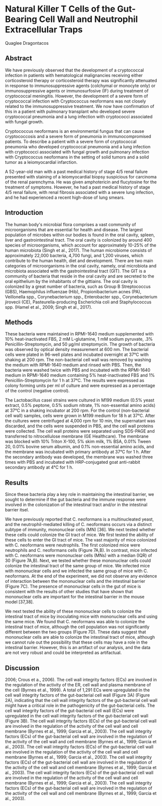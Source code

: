 # Natural Killer T Cells of the Gut-Bearing Cell Wall and Neutrophil Extracellular Traps
Quaglee Dragontacos


## Abstract
We have previously observed that the development of a cryptococcal infection in patients with hematological malignancies receiving either corticosteroid therapy or corticosteroid therapy was significantly attenuated in response to immunosuppressive agents (colchymal or monocyte only) or immunosuppressive agents or immunosurfosive (IF) during treatment of cryptococcal meningitis. However, the development of a severe form of cryptococcal infection with Cryptococcus neoformans was not closely related to the immunosuppressive treatment. We now have confirmation of this in a patient with pulmonary transplant who developed severe cryptococcal pneumonia and a lung infection with cryptococci associated with fungal growth.

Cryptococcus neoformans is an environmental fungus that can cause cryptococcosis and a severe form of pneumonia in immunocompromised patients. To describe a patient with a severe form of cryptococcal pneumonia who developed cryptococcal pneumonia and a lung infection with cryptococci associated with fungal growth and pulmonary infection with Cryptococcus neoformans in the setting of solid tumors and a solid tumor as a leiomyocardial infarction.

A 52-year-old man with a past medical history of stage 4/5 renal failure presented with staining of a leiomyocardial biopsy suspicious for carcinoma of the renal parenchyma. He was given amphotericin and flucytosine for the treatment of symptoms. However, he had a past medical history of stage 4/5 renal failure, with renal fibrosis associated with a severe lung infection, and he had experienced a recent high-dose of lung smears.


## Introduction
The human body's microbial flora comprises a vast community of microorganisms that are essential for health and disease. The largest population of microbes within our bodies is found in the oral cavity, spleen, liver and gastrointestinal tract. The oral cavity is colonized by around 400 species of microorganisms, which account for approximately 10-25% of the human microbiota (Singh et al., 2017). The human microbiome consists of approximately 22,000 bacteria, 4,700 fungi, and 1,200 viruses, which contribute to the human health, diet and development. There are two main categories of microorganisms in the oral cavity, namely, oral microbiota and microbiota associated with the gastrointestinal tract (GIT). The GIT is a community of bacteria that reside in the oral cavity and are secreted to the oral epithelium by the inhabitants of the gittiains. The oral cavity is colonized by a great number of bacteria, such as Group B Streptococcus (GBS), Haemophilus influenzae (Hib), Propionibacterium acnes (PA), Veillonella spp., Corynebacterium spp., Enterobacter spp., Corynebacterium jirovecii (CE), Pasteurella-producing Escherichia coli and Staphylococcus spp. (Hamel et al., 2009; Singh et al., 2017).


## Methods
These bacteria were maintained in RPMI-1640 medium supplemented with 10% heat-inactivated FBS, 2 mM L-glutamine, 1 mM sodium pyruvate, .3% Penicillin-Streptomycin, and 50 µg/ml streptomycin. The growth of bacteria was observed by optical density measurement at 600 nm. The bacterial cells were plated in 96-well plates and incubated overnight at 37°C with shaking at 200 rpm. The non-bacterial cell wall was removed by washing the medium with RPMI-1640 medium and rinsed with PBS. Then, the bacteria were washed twice with PBS and incubated with the RPMI-1640 medium in RPMI-1640 medium containing 5% heat-inactivated FBS and 1% Penicillin-Streptomycin for 1 h at 37°C. The results were expressed as colony forming units per ml of culture and were expressed as a percentage of the control (negative control).

The Lactobacillus casei strains were cultured in M199 medium (0.5% yeast extract, 0.5% peptone, 0.5% sodium nitrate, 1% non-essential amino acids) at 37°C in a shaking incubator at 200 rpm. For the control (non-bacterial cell wall) samples, cells were grown in M199 medium for 18 h at 37°C. After the cultures were centrifuged at 4,000 rpm for 10 min, the supernatant was discarded, and the cells were suspended in PBS, and the cell wall proteins were collected. The cell wall proteins were separated using SDS-PAGE and transferred to nitrocellulose membrane (GE Healthcare). The membrane was blocked with 10% Triton X-100, 5% skim milk, 1% BSA, 0.01% Tween 20, 0.01% bovine serum albumin, and 0.1% non-essential amino acids, and the membrane was incubated with primary antibody at 37°C for 1 h. After the secondary antibody was developed, the membrane was washed three times with PBS and incubated with HRP-conjugated goat anti-rabbit secondary antibody at 4°C for 1 h.


## Results
Since these bacteria play a key role in maintaining the intestinal barrier, we sought to determine if the gut bacteria and the immune response were involved in the colonization of the intestinal tract and/or in the intestinal barrier itsel.

We have previously reported that C. neoformans is a multinucleated yeast, and the neutrophil-mediated killing of C. neoformans occurs via a distinct subtype of immunity, mononuclear cells (MN) [36]. We next tested whether these cells could colonize the GI tract of mice. We first tested the ability of these cells to enter the GI tract of mice. The vast majority of mice colonized with C. neoformans were neutrophils. The first colonized mice were neutrophils and C. neoformans cells (Figure 7A,B). In contrast, mice infected with C. neoformans were mononuclear cells (MNs) with a median (IQR) of 30 (Figure 7A,B). Next, we tested whether these mononuclear cells could colonize the intestinal tract of the same group of mice. We infected mice with mononuclear cells and we infected the same group of mice with C. neoformans. At the end of the experiment, we did not observe any evidence of interaction between the mononuclear cells and the intestinal barrier (Figure 7C). The presence of mononuclear cells in the gut of mice is consistent with the results of other studies that have shown that mononuclear cells are important for the intestinal barrier in the mouse model [37,38].

We next tested the ability of these mononuclear cells to colonize the intestinal tract of mice by inoculating mice with mononuclear cells and using the same mice. We found that C. neoformans was able to colonize the intestinal tract of mice, although the cell population was not significantly different between the two groups (Figure 7D). These data suggest that mononuclear cells are able to colonize the intestinal tract of mice, although we cannot rule out the possibility that these cells may have a role in the intestinal barrier. However, this is an artifact of our analysis, and the data are not very robust and could be interpreted as artifactual.


## Discussion
 2006; Crous et a., 2006). The cell wall integrity factors (ECs) are involved in the regulation of the activity of the ER, cell wall and plasma membrane of the cell (Byrnes et al., 1999). A total of 1,291 ECs were upregulated in the cell wall integrity factors of the gut-bacterial cell wall (Figure 3A) (Figure 2A), indicating that the cell wall integrity factors of the gut-bacterial cell wall might have a critical role in the pathogenicity of the gut-bacterial cells. The cell wall integrity factors of the gut-bacterial cell wall (ECs) were upregulated in the cell wall integrity factors of the gut-bacterial cell wall (Figure 3B). The cell wall integrity factors (ECs) of the gut-bacterial cell wall are involved in the regulation of the activity of the cell wall and cell membrane (Byrnes et al., 1999; Garcia et al., 2003). The cell wall integrity factors (ECs) of the gut-bacterial cell wall are involved in the regulation of the activity of the cell wall and cell membrane (Byrnes et al., 1999; Garcia et al., 2003). The cell wall integrity factors (ECs) of the gut-bacterial cell wall are involved in the regulation of the activity of the cell wall and cell membrane (Byrnes et al., 1999; Garcia et al., 2003). The cell wall integrity factors (ECs) of the gut-bacterial cell wall are involved in the regulation of the activity of the cell wall and cell membrane (Byrnes et al., 1999; Garcia et al., 2003). The cell wall integrity factors (ECs) of the gut-bacterial cell wall are involved in the regulation of the activity of the cell wall and cell membrane (Byrnes et al., 1999; Garcia et al., 2003). The cell wall integrity factors (ECs) of the gut-bacterial cell wall are involved in the regulation of the activity of the cell wall and cell membrane (Byrnes et al., 1999; Garcia et al., 2003).
